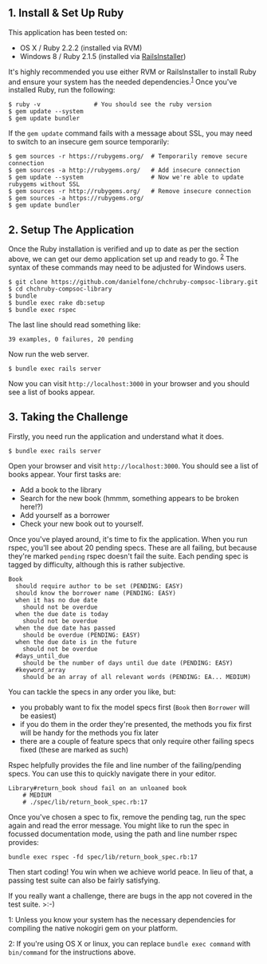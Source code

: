 ## 1. Install & Set Up Ruby

This application has been tested on:

  * OS X / Ruby 2.2.2 (installed via RVM)
  * Windows 8 / Ruby 2.1.5 (installed via [RailsInstaller](http://railsinstaller.org/en))

It's highly recommended you use either RVM or RailsInstaller to install Ruby and ensure your system has the needed dependencies.<sup>[1](#one)</sup> Once you've installed Ruby, run the following:

    $ ruby -v               # You should see the ruby version
    $ gem update --system
    $ gem update bundler

If the `gem update` command fails with a message about SSL, you may need to switch to an insecure gem source temporarily:

    $ gem sources -r https://rubygems.org/  # Temporarily remove secure connection
    $ gem sources -a http://rubygems.org/   # Add insecure connection
    $ gem update --system                   # Now we're able to update rubygems without SSL
    $ gem sources -r http://rubygems.org/   # Remove insecure connection
    $ gem sources -a https://rubygems.org/
    $ gem update bundler

## 2. Setup The Application

Once the Ruby installation is verified and up to date as per the section above, we can get our demo application set up and ready to go. <sup>[2](#two)</sup> The syntax of these commands may need to be adjusted for Windows users.

    $ git clone https://github.com/danielfone/chchruby-compsoc-library.git
    $ cd chchruby-compsoc-library
    $ bundle
    $ bundle exec rake db:setup
    $ bundle exec rspec

The last line should read something like:

    39 examples, 0 failures, 20 pending

Now run the web server.

    $ bundle exec rails server

Now you can visit `http://localhost:3000` in your browser and you should see a list of books appear.

## 3. Taking the Challenge

Firstly, you need run the application and understand what it does.

    $ bundle exec rails server

Open your browser and visit `http://localhost:3000`. You should see a list of books appear. Your first tasks are:

  * Add a book to the library
  * Search for the new book (hmmm, something appears to be broken here!?)
  * Add yourself as a borrower
  * Check your new book out to yourself.

Once you've played around, it's time to fix the application. When you run rspec, you'll see about 20 pending specs. These are all failing, but because they're marked `pending` rspec doesn't fail the suite. Each pending spec is tagged by difficulty, although this is rather subjective.

    Book
      should require author to be set (PENDING: EASY)
      should know the borrower name (PENDING: EASY)
      when it has no due date
        should not be overdue
      when the due date is today
        should not be overdue
      when the due date has passed
        should be overdue (PENDING: EASY)
      when the due date is in the future
        should not be overdue
      #days_until_due
        should be the number of days until due date (PENDING: EASY)
      #keyword_array
        should be an array of all relevant words (PENDING: EA... MEDIUM)

You can tackle the specs in any order you like, but:

  * you probably want to fix the model specs first (`Book` then `Borrower` will be easiest)
  * if you do them in the order they're presented, the methods you fix first will be handy for the methods you fix later
  * there are a couple of feature specs that only require other failing specs fixed (these are marked as such)

Rspec helpfully provides the file and line number of the failing/pending specs. You can use this to quickly navigate there in your editor.

    Library#return_book shoud fail on an unloaned book
        # MEDIUM
        # ./spec/lib/return_book_spec.rb:17

Once you've chosen a spec to fix, remove the pending tag, run the spec again and read the error message. You might like to run the spec in focussed documentation mode, using the path and line number rspec provides:

    bundle exec rspec -fd spec/lib/return_book_spec.rb:17

Then start coding! You win when we achieve world peace. In lieu of that, a passing test suite can also be fairly satisfying.

If you really want a challenge, there are bugs in the app not covered in the test suite. >:-)

1: <a name="one"></a> Unless you know your system has the necessary dependencies for compiling the native nokogiri gem on your platform.

2: <a name="two"></a> If you're using OS X or linux, you can replace `bundle exec command` with `bin/command` for the instructions above.
